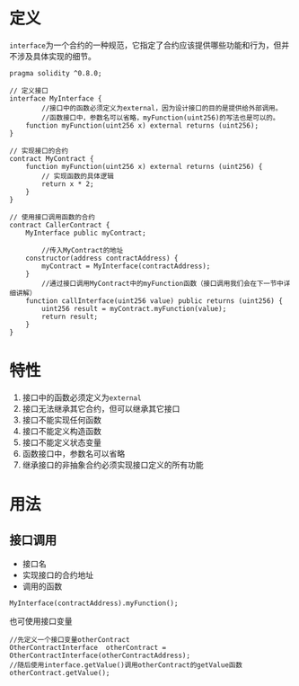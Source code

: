 # 定义
`interface`为一个合约的一种规范，它指定了合约应该提供哪些功能和行为，但并不涉及具体实现的细节。

```sol
pragma solidity ^0.8.0;

// 定义接口
interface MyInterface {
		//接口中的函数必须定义为external，因为设计接口的目的是提供给外部调用。
		//函数接口中，参数名可以省略，myFunction(uint256)的写法也是可以的。
    function myFunction(uint256 x) external returns (uint256);
}

// 实现接口的合约
contract MyContract {
    function myFunction(uint256 x) external returns (uint256) {
        // 实现函数的具体逻辑
        return x * 2;
    }
}

// 使用接口调用函数的合约
contract CallerContract {
    MyInterface public myContract;

		//传入MyContract的地址
    constructor(address contractAddress) {
        myContract = MyInterface(contractAddress);
    }
		//通过接口调用MyContract中的myFunction函数（接口调用我们会在下一节中详细讲解）
    function callInterface(uint256 value) public returns (uint256) {
        uint256 result = myContract.myFunction(value);
        return result;
    }
}
```

# 特性
1. 接口中的函数必须定义为`external`
2. 接口无法继承其它合约，但可以继承其它接口
3. 接口不能实现任何函数
4. 接口不能定义构造函数
5. 接口不能定义状态变量
6. 函数接口中，参数名可以省略
7. 继承接口的非抽象合约必须实现接口定义的所有功能

# 用法
## 接口调用
- 接口名
- 实现接口的合约地址
- 调用的函数
```sol
MyInterface(contractAddress).myFunction();
```
也可使用接口变量
```sol
//先定义一个接口变量otherContract
OtherContractInterface  otherContract = OtherContractInterface(otherContractAddress);
//随后使用interface.getValue()调用otherContract的getValue函数
otherContract.getValue();
```